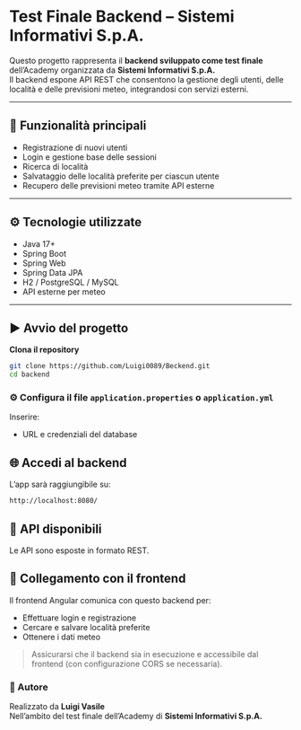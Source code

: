 # Test Finale Backend – Sistemi Informativi S.p.A.

Questo progetto rappresenta il **backend sviluppato come test finale** dell’Academy organizzata da **Sistemi Informativi S.p.A.**  
Il backend espone API REST che consentono la gestione degli utenti, delle località e delle previsioni meteo, integrandosi con servizi esterni.

---

## 🧩 Funzionalità principali

- Registrazione di nuovi utenti
- Login e gestione base delle sessioni
- Ricerca di località
- Salvataggio delle località preferite per ciascun utente
- Recupero delle previsioni meteo tramite API esterne

---

## ⚙️ Tecnologie utilizzate

- Java 17+
- Spring Boot
- Spring Web
- Spring Data JPA
- H2 / PostgreSQL / MySQL 
- API esterne per meteo 

---

## ▶️ Avvio del progetto

**Clona il repository**
   ```bash
   git clone https://github.com/Luigi0089/Beckend.git
   cd backend
```
  
### ⚙️ Configura il file `application.properties` o `application.yml`
Inserire:

- URL e credenziali del database


## 🌐 Accedi al backend
L’app sarà raggiungibile su:
   ```bash
http://localhost:8080/
```

## 📘 API disponibili
Le API sono esposte in formato REST.

## 🔗 Collegamento con il frontend
Il frontend Angular comunica con questo backend per:

- Effettuare login e registrazione
- Cercare e salvare località preferite
- Ottenere i dati meteo

> Assicurarsi che il backend sia in esecuzione e accessibile dal frontend (con configurazione CORS se necessaria).


### 👤 Autore

Realizzato da **Luigi Vasile**  
Nell’ambito del test finale dell’Academy di **Sistemi Informativi S.p.A.**
